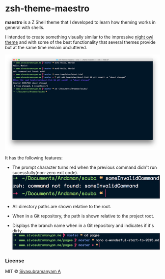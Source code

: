# zsh-theme-maestro

**maestro** is a Z Shell theme that I developed to learn how theming works in general with shells.

I intended to create something visually similar to the impressive [night owl theme](https://github.com/sdras/night-owl-vscode-theme) and with some of the best functionality that several themes provide but at the same time remain uncluttered.

![Hello](screenshots/sample.png)

It has the following features:

* The prompt character turns red when the previous command didn't run sucessfully(non-zero exit code).
![Hello](screenshots/invalid-command.png)

* All directory paths are shown relative to the root.

* When in a Git repository, the path is shown relative to the project root.

* Displays the branch name when in a Git repository and indicates if it's dirty.
![git repo](screenshots/git-repo.png)

### License

MIT © [Sivasubramanyam A](https://sivasubramanyam.me)


